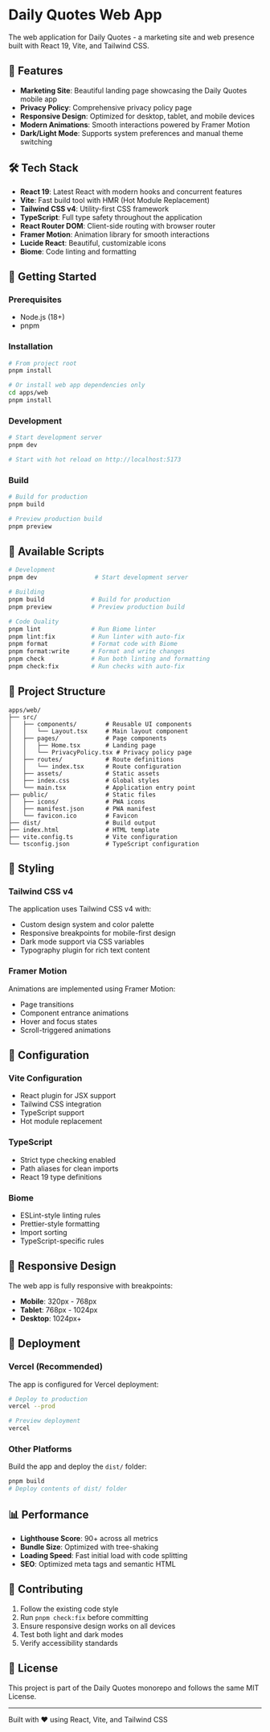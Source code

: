 # Daily Quotes Web App

The web application for Daily Quotes - a marketing site and web presence built with React 19, Vite, and Tailwind CSS.

## 🌟 Features

- **Marketing Site**: Beautiful landing page showcasing the Daily Quotes mobile app
- **Privacy Policy**: Comprehensive privacy policy page
- **Responsive Design**: Optimized for desktop, tablet, and mobile devices
- **Modern Animations**: Smooth interactions powered by Framer Motion
- **Dark/Light Mode**: Supports system preferences and manual theme switching

## 🛠️ Tech Stack

- **React 19**: Latest React with modern hooks and concurrent features
- **Vite**: Fast build tool with HMR (Hot Module Replacement)
- **Tailwind CSS v4**: Utility-first CSS framework
- **TypeScript**: Full type safety throughout the application
- **React Router DOM**: Client-side routing with browser router
- **Framer Motion**: Animation library for smooth interactions
- **Lucide React**: Beautiful, customizable icons
- **Biome**: Code linting and formatting

## 🚀 Getting Started

### Prerequisites
- Node.js (18+)
- pnpm

### Installation
```bash
# From project root
pnpm install

# Or install web app dependencies only
cd apps/web
pnpm install
```

### Development
```bash
# Start development server
pnpm dev

# Start with hot reload on http://localhost:5173
```

### Build
```bash
# Build for production
pnpm build

# Preview production build
pnpm preview
```

## 📝 Available Scripts

```bash
# Development
pnpm dev                # Start development server

# Building
pnpm build             # Build for production
pnpm preview           # Preview production build

# Code Quality
pnpm lint              # Run Biome linter
pnpm lint:fix          # Run linter with auto-fix
pnpm format            # Format code with Biome
pnpm format:write      # Format and write changes
pnpm check             # Run both linting and formatting
pnpm check:fix         # Run checks with auto-fix
```

## 📁 Project Structure

```
apps/web/
├── src/
│   ├── components/        # Reusable UI components
│   │   └── Layout.tsx     # Main layout component
│   ├── pages/             # Page components
│   │   ├── Home.tsx       # Landing page
│   │   └── PrivacyPolicy.tsx # Privacy policy page
│   ├── routes/            # Route definitions
│   │   └── index.tsx      # Route configuration
│   ├── assets/            # Static assets
│   ├── index.css          # Global styles
│   └── main.tsx           # Application entry point
├── public/                # Static files
│   ├── icons/             # PWA icons
│   ├── manifest.json      # PWA manifest
│   └── favicon.ico        # Favicon
├── dist/                  # Build output
├── index.html             # HTML template
├── vite.config.ts         # Vite configuration
└── tsconfig.json          # TypeScript configuration
```

## 🎨 Styling

### Tailwind CSS v4
The application uses Tailwind CSS v4 with:
- Custom design system and color palette
- Responsive breakpoints for mobile-first design
- Dark mode support via CSS variables
- Typography plugin for rich text content

### Framer Motion
Animations are implemented using Framer Motion:
- Page transitions
- Component entrance animations
- Hover and focus states
- Scroll-triggered animations

## 🔧 Configuration

### Vite Configuration
- React plugin for JSX support
- Tailwind CSS integration
- TypeScript support
- Hot module replacement

### TypeScript
- Strict type checking enabled
- Path aliases for clean imports
- React 19 type definitions

### Biome
- ESLint-style linting rules
- Prettier-style formatting
- Import sorting
- TypeScript-specific rules

## 📱 Responsive Design

The web app is fully responsive with breakpoints:
- **Mobile**: 320px - 768px
- **Tablet**: 768px - 1024px
- **Desktop**: 1024px+

## 🚀 Deployment

### Vercel (Recommended)
The app is configured for Vercel deployment:
```bash
# Deploy to production
vercel --prod

# Preview deployment
vercel
```

### Other Platforms
Build the app and deploy the `dist/` folder:
```bash
pnpm build
# Deploy contents of dist/ folder
```

## 📊 Performance

- **Lighthouse Score**: 90+ across all metrics
- **Bundle Size**: Optimized with tree-shaking
- **Loading Speed**: Fast initial load with code splitting
- **SEO**: Optimized meta tags and semantic HTML

## 🤝 Contributing

1. Follow the existing code style
2. Run `pnpm check:fix` before committing
3. Ensure responsive design works on all devices
4. Test both light and dark modes
5. Verify accessibility standards

## 📄 License

This project is part of the Daily Quotes monorepo and follows the same MIT License.

---

Built with ❤️ using React, Vite, and Tailwind CSS
